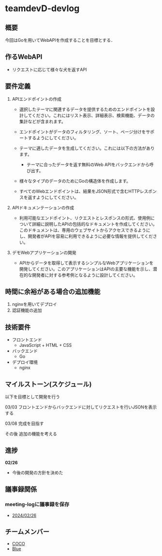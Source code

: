 # teamdevD-devlog

## 概要
今回はGoを用いてWebAPIを作成することを目標とする．

## 作るWebAPI

- リクエストに応じて様々な犬を返すAPI

## 要件定義

1. APIエンドポイントの作成
    - 選択したテーマに関連するデータを提供するためのエンドポイントを設計してください。これにはリスト表示、詳細表示、検索機能、データの集計などが含まれます。

    - エンドポイントがデータのフィルタリング、ソート、ページ分けをサポートするようにしてください。

    - テーマに適したデータを生成してください。これには以下の方法があります。
        - テーマに合ったデータを返す無料のWeb APIをバックエンドから呼び出す。

    - 様々なタイプのデータのためにGoの構造体を作成します。

    - すべてのWebエンドポイントは、結果をJSON形式で含むHTTPレスポンスを返すようにしてください。

2. APIドキュメンテーションの作成
    - 利用可能なエンドポイント、リクエストとレスポンスの形式、使用例について詳細に説明したAPIの包括的なドキュメントを作成してください。このドキュメントは、専用のウェブサイトからアクセスできるようにし、開発者がAPIを容易に利用できるように必要な情報を提供してください。


3. デモWebアプリケーションの開発
    - APIからデータを取得して表示するシンプルなWebアプリケーションを開発してください。このアプリケーションはAPIの主要な機能を示し、潜在的な開発者に対する参考例となるように設計してください。
## 時間に余裕がある場合の追加機能
1. nginxを用いてデプロイ
2. 認証機能の追加
## 技術要件
- フロントエンド
    - JavaScript + HTML + CSS
- バックエンド
    - Go
- デプロイ環境
    - nginx


## マイルストーン(スケジュール)
以下を目標として開発を行う

03/03
フロントエンドからバックエンドに対してリクエストを行いJSONを表示する

03/08
完成を目指す

その後
追加の機能を考える


## 進捗

**02/26**
- 今後の開発の方針を決めた



## 議事録関係
### meeting-logに議事録を保存

- <a href="https://github.com/teamDWebAPI/teamDdevlog/blob/main/meeting-log/240226-log.md">2024/02/26</a>

## チームメンバー
- [COCO](https://github.com/Taiga2022)
- [Blue](https://github.com/S-Taichiii)
